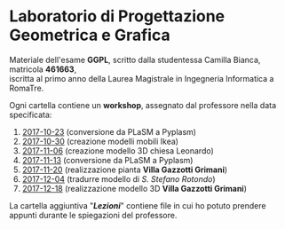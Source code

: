 # Laboratorio di Progettazione Geometrica e Grafica

Materiale dell'esame <b>GGPL</b>, scritto dalla studentessa Camilla Bianca, matricola <b>461663</b>,<br>
iscritta al primo anno della Laurea Magistrale in Ingegneria Informatica a RomaTre.

Ogni cartella contiene un <b>workshop</b>, assegnato dal professore nella data specificata:<br>
<ol>
  <li><a href="https://github.com/CamillaBianca/ggpl/blob/master/2017-10-23/workshop_01.ipynb" target="blank">2017-10-23</a> (conversione da PLaSM a Pyplasm)</ul>
  <li><a href="https://github.com/CamillaBianca/ggpl/blob/master/2017-10-30/workshop_02.ipynb" target="_blank">2017-10-30</a> (creazione modelli mobili Ikea)</ul>
  <li><a href="https://github.com/CamillaBianca/ggpl/blob/master/2017-11-06/workshop_03.ipynb" target="_blank">2017-11-06</a> (creazione modello 3D chiesa Leonardo)</ul>
  <li><a href="https://github.com/CamillaBianca/ggpl/blob/master/2017-11-13/workshop_04.ipynb" target="_blank">2017-11-13</a> (conversione da PLaSM a Pyplasm)</ul>
  <li><a href="https://github.com/CamillaBianca/ggpl/blob/master/2017-11-20/workshop_05.ipynb" target="_blank">2017-11-20</a> (realizzazione pianta <b>Villa Gazzotti Grimani</b>)</ul>
  <li><a href="https://github.com/CamillaBianca/ggpl/blob/master/2017-12-04/workshop_06.ipynb" target="_blank">2017-12-04</a> (tradurre modello di <i>S. Stefano Rotondo</i>)</ul>
  <li><a href="https://github.com/CamillaBianca/ggpl/blob/master/2017-12-18/workshop_07.ipynb" target="_blank">2017-12-18</a> (realizzazione modello 3D <b>Villa Gazzotti Grimani</b>)</ul>
</ol>

La cartella aggiuntiva "<b><i>Lezioni</i></b>" contiene file in cui ho potuto prendere appunti durante le spiegazioni del professore.
